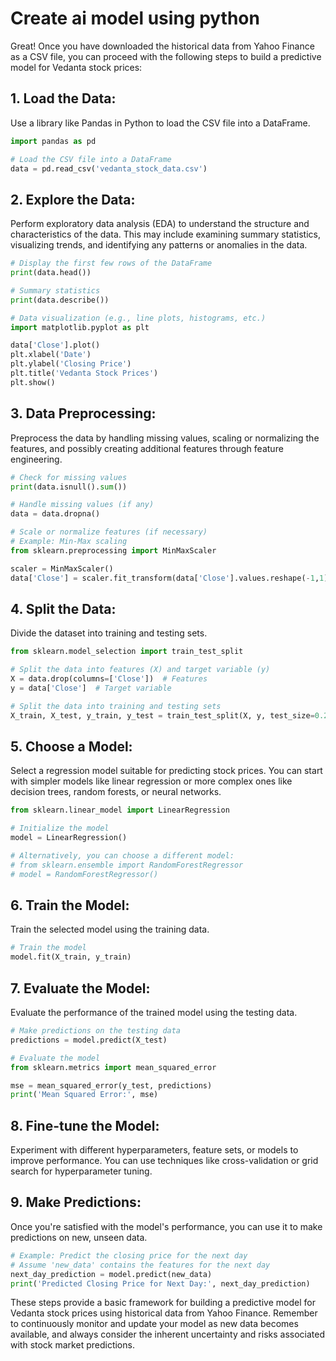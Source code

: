 Create ai model using python
===

Great! Once you have downloaded the historical data from Yahoo Finance as a CSV file, you can proceed with the following steps to build a predictive model for Vedanta stock prices:

## 1. **Load the Data**: 
Use a library like Pandas in Python to load the CSV file into a DataFrame.

```python
import pandas as pd

# Load the CSV file into a DataFrame
data = pd.read_csv('vedanta_stock_data.csv')
```

## 2. **Explore the Data**: 
Perform exploratory data analysis (EDA) to understand the structure and characteristics of the data. This may include examining summary statistics, visualizing trends, and identifying any patterns or anomalies in the data.

```python
# Display the first few rows of the DataFrame
print(data.head())

# Summary statistics
print(data.describe())

# Data visualization (e.g., line plots, histograms, etc.)
import matplotlib.pyplot as plt

data['Close'].plot()
plt.xlabel('Date')
plt.ylabel('Closing Price')
plt.title('Vedanta Stock Prices')
plt.show()
```

## 3. **Data Preprocessing**: 
Preprocess the data by handling missing values, scaling or normalizing the features, and possibly creating additional features through feature engineering.

```python
# Check for missing values
print(data.isnull().sum())

# Handle missing values (if any)
data = data.dropna()

# Scale or normalize features (if necessary)
# Example: Min-Max scaling
from sklearn.preprocessing import MinMaxScaler

scaler = MinMaxScaler()
data['Close'] = scaler.fit_transform(data['Close'].values.reshape(-1,1))
```

## 4. **Split the Data**: 
Divide the dataset into training and testing sets.

```python
from sklearn.model_selection import train_test_split

# Split the data into features (X) and target variable (y)
X = data.drop(columns=['Close'])  # Features
y = data['Close']  # Target variable

# Split the data into training and testing sets
X_train, X_test, y_train, y_test = train_test_split(X, y, test_size=0.2, random_state=42)
```

## 5. **Choose a Model**: 
Select a regression model suitable for predicting stock prices. You can start with simpler models like linear regression or more complex ones like decision trees, random forests, or neural networks.

```python
from sklearn.linear_model import LinearRegression

# Initialize the model
model = LinearRegression()

# Alternatively, you can choose a different model:
# from sklearn.ensemble import RandomForestRegressor
# model = RandomForestRegressor()
```

## 6. **Train the Model**: 
Train the selected model using the training data.

```python
# Train the model
model.fit(X_train, y_train)
```

## 7. **Evaluate the Model**: 
Evaluate the performance of the trained model using the testing data.

```python
# Make predictions on the testing data
predictions = model.predict(X_test)

# Evaluate the model
from sklearn.metrics import mean_squared_error

mse = mean_squared_error(y_test, predictions)
print('Mean Squared Error:', mse)
```

## 8. **Fine-tune the Model**: 
Experiment with different hyperparameters, feature sets, or models to improve performance. You can use techniques like cross-validation or grid search for hyperparameter tuning.

## 9. **Make Predictions**: 
Once you're satisfied with the model's performance, you can use it to make predictions on new, unseen data.

```python
# Example: Predict the closing price for the next day
# Assume 'new_data' contains the features for the next day
next_day_prediction = model.predict(new_data)
print('Predicted Closing Price for Next Day:', next_day_prediction)
```

These steps provide a basic framework for building a predictive model for Vedanta stock prices using historical data from Yahoo Finance. Remember to continuously monitor and update your model as new data becomes available, and always consider the inherent uncertainty and risks associated with stock market predictions.
